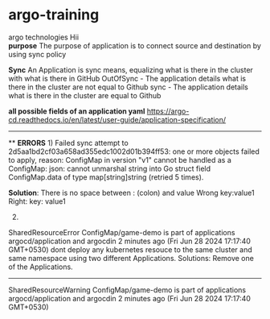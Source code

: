 # argo-training

argo technologies
Hii  
**purpose**
The purpose of application is to  connect source and destination by using sync policy

**Sync**
An Application is sync means, equalizing what is there in the cluster with what is there in GitHub
OutOfSync - The application details what is there in the cluster are not equal to Github
sync - The application details what is there in the cluster are equal to Github  

**all possible fields of an application yaml**
https://argo-cd.readthedocs.io/en/latest/user-guide/application-specification/

*****************************************************************************************************************************************
** **ERRORS**
1)
Failed sync attempt to 2d5aa1bd2cf03a658ad355edc1002d01b394ff53: one or more objects failed to apply, reason: ConfigMap in version "v1" cannot be handled as a ConfigMap: json: cannot unmarshal string into Go struct field ConfigMap.data of type map[string]string (retried 5 times).

**Solution**:
There is no space between : (colon) and value
Wrong    key:value1
Right:   key: value1

2)
 SharedResourceError
ConfigMap/game-demo is part of applications argocd/application and argocdin
2 minutes ago (Fri Jun 28 2024 17:17:40 GMT+0530)
  dont deploy any kubernetes resouce to the  same cluster and same namespace using two different Applications.
  Solutions: Remove  one of the Applications.

*****************************************************************************************************************************************
SharedResourceWarning
ConfigMap/game-demo is part of applications argocd/application and argocdin
2 minutes ago (Fri Jun 28 2024 17:17:40 GMT+0530)
